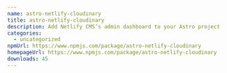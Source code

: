 ```yaml
---
name: astro-netlify-cloudinary
title: astro-netlify-cloudinary
description: Add Netlify CMS’s admin dashboard to your Astro project
categories:
  - uncategorized
npmUrl: https://www.npmjs.com/package/astro-netlify-cloudinary
homepageUrl: https://www.npmjs.com/package/astro-netlify-cloudinary
downloads: 45
---
```


